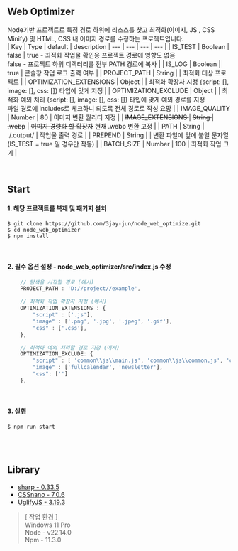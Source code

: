 ## Web Optimizer
Node기반 프로젝트로 특정 경로 하위에 리소스를 찾고 최적화(이미지, JS , CSS Minify) 및 HTML, CSS 내 이미지 경로를 수정하는 프로젝트입니다.<br>
| Key | Type | default | description
| --- | --- | --- | --- |
| IS_TEST | Boolean | false | true - 최적화 작업물 확인용 프로젝트 경로에 영향도 없음 <br> false - 프로젝트 하위 디렉터리를 전부 PATH 경로에 복사 |
| IS_LOG | Boolean | true | 콘솔창 작업 로그 출력 여부 |
| PROJECT_PATH | String |  | 최적화 대상 프로젝트 |
| OPTIMIZATION_EXTENSIONS | Object |  | 최적화 확장자 지정 {script: [], image: [], css: []} 타입에 맞게 지정 |
| OPTIMIZATION_EXCLUDE | Object |  | 최적화 예외 처리 {script: [], image: [], css: []} 타입에 맞게 예외 경로를 지정 <br> 파일 경로에 includes로 체크하니 되도록 전체 경로로 작성 요망  |
| IMAGE_QUALITY | Number | 80 | 이미지 변환 퀄리티 지정 |
| <s>IMAGE_EXTENSIONS </s>| <s>String </s>| <s> .webp</s> | <s>이미지 경량화 할 확장자</s>  현재 .webp 변환 고정 |
| PATH | String | ./.output/ | 작업물 출력 경로 |
| PREPEND | String |  | 변환 파일에 앞에 붙일 문자열 (IS_TEST = true 일 경우만 작동) |
| BATCH_SIZE | Number | 100 | 최적화 작업 크기 |

<br>   



## Start

#### 1. 해당 프로젝트를 복제 및 패키지 설치
```
$ git clone https://github.com/3jay-jun/node_web_optimize.git
$ cd node_web_optimizer
$ npm install
```
<br>   

#### 2. 필수 옵션 설정 - node_web_optimizer/src/index.js 수정
```js
    // 탐색을 시작할 경로 (예시)
    PROJECT_PATH : 'D://project//example', 

    // 최적화 작업 확장자 지정 (예시)
    OPTIMIZATION_EXTENSIONS : { 
        "script" : ['.js'],
        "image" : ['.png', '.jpg', '.jpeg', '.gif'],
        "css" : ['.css'],
    },

    // 최적화 예외 처리할 경로 지정 (예시) 
    OPTIMIZATION_EXCLUDE: { 
        "script" : [ 'common\\js\\main.js', 'common\\js\\common.js', 'common\\js\\site.js'],
        "image" : ['fullcalendar', 'newsletter'],
        "css": ['']
    }, 
```
<br>

#### 3. 실행
```
$ npm run start
```

<br>
<br>

## Library
- [sharp - 0.33.5](#https://sharp.pixelplumbing.com/)
- [CSSnano - 7.0.6](#https://github.com/cssnano/cssnano)
- [UglifyJS - 3.19.3](#https://github.com/mishoo/UglifyJS)

>[ 작업 환경 ] <br> Windows 11 Pro<br> Node - v22.14.0  <br> Npm - 11.3.0


